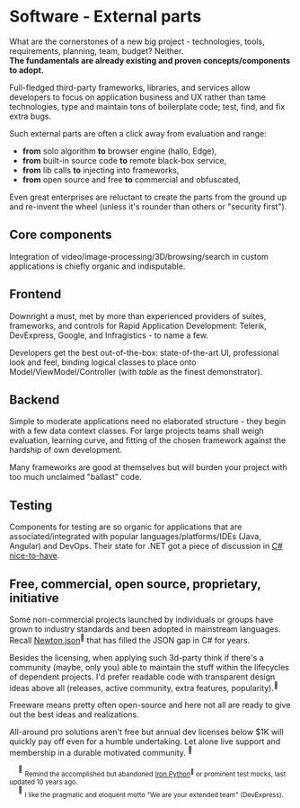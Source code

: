 # Software - External parts

What are the cornerstones of a new big project - technologies, tools, requirements, planning, team, budget? Neither. \
**The fundamentals are already existing and proven concepts/components to adopt.**

Full-fledged third-party frameworks, libraries, and services allow developers to focus on application business and UX rather than tame technologies, type and maintain tons of boilerplate code; test, find, and fix extra bugs.

Such external parts are often a click away from evaluation and range:

* **from** solo algorithm **to** browser engine (hallo, Edge),
* **from** built-in source code **to** remote black-box service,
* **from** lib calls **to** injecting into frameworks,
* **from** open source and free **to** commercial and obfuscated,

Even great enterprises are reluctant to create the parts from the ground up and re-invent the wheel (unless it's rounder than others or "security first").

## Core components

Integration of video/image-processing/3D/browsing/search in custom applications is chiefly organic and indisputable.

## Frontend

Downright a must, met by more than experienced providers of suites, frameworks, and controls for Rapid Application Development: Telerik, DevExpress, Google, and Infragistics - to name a few.

Developers get the best out-of-the-box: state-of-the-art UI, professional look and feel, binding logical classes to place onto Model/ViewModel/Controller (with _table_ as the finest demonstrator).

## Backend

Simple to moderate applications need no elaborated structure - they begin with a few data context classes. For large projects teams shall weigh evaluation, learning curve, and fitting of the chosen framework against the hardship of own development.

Many frameworks are good at themselves but will burden your project with too much unclaimed "ballast" code.

## Testing

Components for testing are so organic for applications that are associated/integrated with popular languages/platforms/IDEs (Java, Angular) and DevOps. Their state for .NET got a piece of discussion in [C# nice-to-have](../../../../../.net/README+/cs-lacks-parts.md#testing).

## Free, commercial, open source, proprietary, initiative

Some non-commercial projects launched by individuals or groups have grown to industry standards and been adopted in mainstream languages. Recall [Newton.json](https://www.newtonsoft.com/json)<sup>🔗</sup> that has filled the JSON gap in C# for years.
 
Besides the licensing, when applying such 3d-party think if there's a community (maybe, only you) able to maintain the stuff within the lifecycles of dependent projects.
I'd prefer readable code with transparent design ideas above all (releases, active community, extra features, popularity).<sup>:raising_hand:</sup>

Freeware means pretty often open-source and here not all are ready to give out the best ideas and realizations.

All-around pro solutions aren't free but annual dev licenses below $1K will quickly pay off even for a humble undertaking. Let alone live support and membership in a durable motivated community.&nbsp;<sup>:raising_hand:</sup>

&nbsp;&nbsp;&nbsp;&nbsp;<sup>:raising_hand:</sup> <sub>Remind the accomplished but abandoned [Iron Python](https://ironpython.net/)<sup>🔗</sup> or prominent test mocks, last updated 10 years ago.</sub>\
&nbsp;&nbsp;&nbsp;&nbsp;<sup>:raising_hand:</sup> <sub>I like the pragmatic and eloquent motto "We are your extended team" (DevExpress).</sub>
